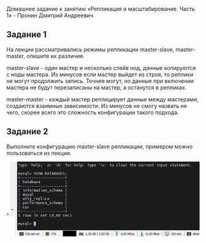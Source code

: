 Домашнее задание к занятию «Репликация и масштабирование. Часть 1» - Пронин Дмитрий Андреевич



## Задание 1
На лекции рассматривались режимы репликации master-slave, master-master, опишите их различия.

master-slave - один мастер и несколько слейв нод, данные копируются с ноды мастера. Из минусов если мастер выйдет из строя, то реплики не могут продолжить запись. Точнее могут, но данные при включении мастера не будут перезаписаны на мастер, а останутся в репликах.

master-master - каждый мастер реплицирует данные между мастерами, создаются взаимные зависимости. Из минусов не смогу назвать не чего, скорее всего это сложность конфигурации такого подхода.

## Задание 2
Выполните конфигурацию master-slave репликации, примером можно пользоваться из лекции.




![скрин](https://github.com/dmitriypronin48/relica-mysql/blob/main/img/z1-1.jpg)
